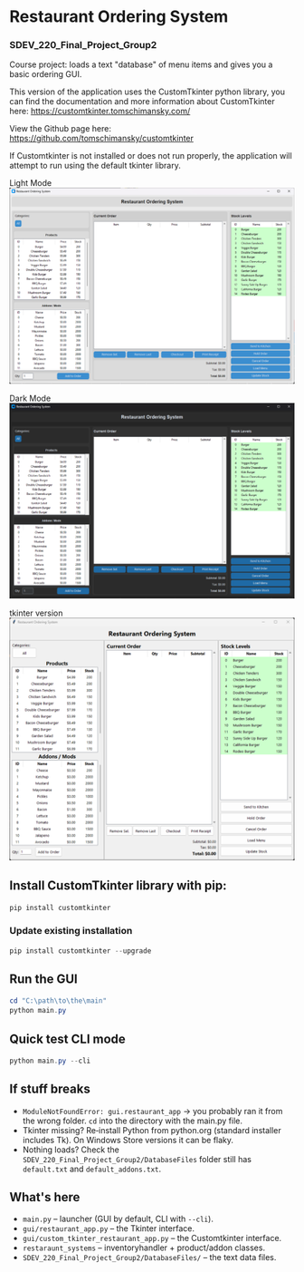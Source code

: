 # Restaurant Ordering System
### SDEV_220_Final_Project_Group2

Course project: loads a text "database" of menu items and gives you a basic ordering GUI.

This version of the application uses the CustomTkinter python library, you can find the documentation and more information about CustomTkinter here: https://customtkinter.tomschimansky.com/

View the Github page here: https://github.com/tomschimansky/customtkinter

If Customtkinter is not installed or does not run properly, the application will attempt to run using the default tkinter library.

Light Mode
![Restaurant Ordering System photo (Light Mode)](restaurant-ordering-system-lm.png)

Dark Mode
![Restaurant Ordering System photo (Dark Mode)](restaurant-ordering-system-dm.png)

tkinter version
![Restaurant Ordering System photo (tkinter version)](restaurant-ordering-system-tk.png)

## Install CustomTkinter library with pip:

```powershell
pip install customtkinter
```

### Update existing installation

```powershell
pip install customtkinter --upgrade
```

## Run the GUI

```powershell
cd "C:\path\to\the\main"
python main.py
```

## Quick test CLI mode

```powershell
python main.py --cli
```

## If stuff breaks

- `ModuleNotFoundError: gui.restaurant_app` -> you probably ran it from the wrong folder. `cd` into the directory with the main.py file.
- Tkinter missing? Re‑install Python from python.org (standard installer includes Tk). On Windows Store versions it can be flaky.
- Nothing loads? Check the `SDEV_220_Final_Project_Group2/DatabaseFiles` folder still has `default.txt` and `default_addons.txt`.

## What's here

- `main.py` – launcher (GUI by default, CLI with `--cli`).
- `gui/restaurant_app.py` – the Tkinter interface.
- `gui/custom_tkinter_restaurant_app.py` – the Customtkinter interface.
- `restaraunt_systems` – inventoryhandler + product/addon classes.
- `SDEV_220_Final_Project_Group2/DatabaseFiles/` – the text data files.
